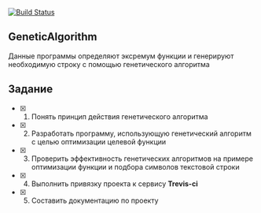 [![Build Status](https://travis-ci.org/BookaZluka/matrixkab.svg?branch=master)](https://travis-ci.org/BookaZluka/matrixkab)
## GeneticAlgorithm

Данные программы определяют эксремум функции и генерируют необходимую строку с помощью генетического алгоритма

## Задание

- [x] 1. Понять принцип действия генетического алгоритма
- [x] 2. Разработать программу, использующую генетический алгоритм с целью оптимизации целевой функции
- [x] 3. Проверить эффективность генетических алгоритмов на примере оптимизации функции и подбора символов текстовой строки
- [x] 4. Выполнить привязку проекта к сервису **Trevis-ci**
- [x] 5. Составить документацию по проекту 
